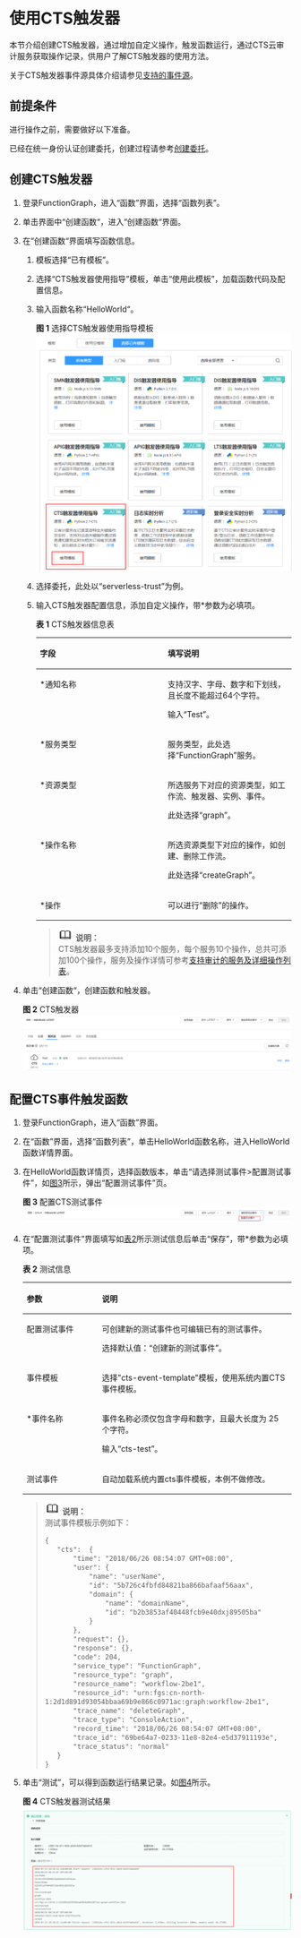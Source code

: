 # 使用CTS触发器<a name="functiongraph_01_0209"></a>

本节介绍创建CTS触发器，通过增加自定义操作，触发函数运行，通过CTS云审计服务获取操作记录，供用户了解CTS触发器的使用方法。

关于CTS触发器事件源具体介绍请参见[支持的事件源](http://support.huaweicloud.com/devg-functiongraph/functiongraph_02_0102.html)。

## 前提条件<a name="section97094317346"></a>

进行操作之前，需要做好以下准备。

已经在统一身份认证创建委托，创建过程请参考[创建委托](创建委托.md)。

## 创建CTS触发器<a name="section1079628104617"></a>

1.  登录FunctionGraph，进入“函数”界面，选择“函数列表”。
2.  单击界面中“创建函数“，进入“创建函数“界面。
3.  在“创建函数“界面填写函数信息。
    1.  模板选择“已有模板”。
    2.  选择“CTS触发器使用指导”模板，单击“使用此模板”，加载函数代码及配置信息。
    3.  输入函数名称“HelloWorld“。

        **图 1**  选择CTS触发器使用指导模板<a name="fig15260184516341"></a>  
        ![](figures/选择CTS触发器使用指导模板.png "选择CTS触发器使用指导模板")

    4.  选择委托，此处以“serverless-trust”为例。
    5.  输入CTS触发器配置信息，添加自定义操作，带\*参数为必填项。

        **表 1**  CTS触发器信息表

        <a name="table132624459345"></a>
        <table><thead align="left"><tr id="row132601457341"><th class="cellrowborder" valign="top" width="50%" id="mcps1.2.3.1.1"><p id="p62602458348"><a name="p62602458348"></a><a name="p62602458348"></a>字段</p>
        </th>
        <th class="cellrowborder" valign="top" width="50%" id="mcps1.2.3.1.2"><p id="p1226064513348"><a name="p1226064513348"></a><a name="p1226064513348"></a>填写说明</p>
        </th>
        </tr>
        </thead>
        <tbody><tr id="row1026014523411"><td class="cellrowborder" valign="top" width="50%" headers="mcps1.2.3.1.1 "><p id="p13260645163411"><a name="p13260645163411"></a><a name="p13260645163411"></a>*通知名称</p>
        </td>
        <td class="cellrowborder" valign="top" width="50%" headers="mcps1.2.3.1.2 "><p id="p42608454341"><a name="p42608454341"></a><a name="p42608454341"></a>支持汉字、字母、数字和下划线，且长度不能超过64个字符。</p>
        <p id="p14260114533411"><a name="p14260114533411"></a><a name="p14260114533411"></a>输入“Test”。</p>
        </td>
        </tr>
        <tr id="row202611145173413"><td class="cellrowborder" valign="top" width="50%" headers="mcps1.2.3.1.1 "><p id="p42614455344"><a name="p42614455344"></a><a name="p42614455344"></a>*服务类型</p>
        </td>
        <td class="cellrowborder" valign="top" width="50%" headers="mcps1.2.3.1.2 "><p id="p426120458349"><a name="p426120458349"></a><a name="p426120458349"></a>服务类型，此处选择“FunctionGraph”服务。</p>
        </td>
        </tr>
        <tr id="row18261164553415"><td class="cellrowborder" valign="top" width="50%" headers="mcps1.2.3.1.1 "><p id="p626184510345"><a name="p626184510345"></a><a name="p626184510345"></a>*资源类型</p>
        </td>
        <td class="cellrowborder" valign="top" width="50%" headers="mcps1.2.3.1.2 "><p id="p11261144553413"><a name="p11261144553413"></a><a name="p11261144553413"></a>所选服务下对应的资源类型，如工作流、触发器、实例、事件。</p>
        <p id="p1326184516344"><a name="p1326184516344"></a><a name="p1326184516344"></a>此处选择“graph”。</p>
        </td>
        </tr>
        <tr id="row92611345123414"><td class="cellrowborder" valign="top" width="50%" headers="mcps1.2.3.1.1 "><p id="p42611645193410"><a name="p42611645193410"></a><a name="p42611645193410"></a>*操作名称</p>
        </td>
        <td class="cellrowborder" valign="top" width="50%" headers="mcps1.2.3.1.2 "><p id="p926124573413"><a name="p926124573413"></a><a name="p926124573413"></a>所选资源类型下对应的操作，如创建、删除工作流。</p>
        <p id="p32613454348"><a name="p32613454348"></a><a name="p32613454348"></a>此处选择“createGraph”。</p>
        </td>
        </tr>
        <tr id="row726134513341"><td class="cellrowborder" valign="top" width="50%" headers="mcps1.2.3.1.1 "><p id="p4261174523416"><a name="p4261174523416"></a><a name="p4261174523416"></a>*操作</p>
        </td>
        <td class="cellrowborder" valign="top" width="50%" headers="mcps1.2.3.1.2 "><p id="p5261945203414"><a name="p5261945203414"></a><a name="p5261945203414"></a>可以进行“删除”的操作。</p>
        </td>
        </tr>
        </tbody>
        </table>

        >![](public_sys-resources/icon-note.gif) **说明：**   
        >CTS触发器最多支持添加10个服务，每个服务10个操作，总共可添加100个操作，服务及操作详情可参考[支持审计的服务及详细操作列表](https://support.huaweicloud.com/usermanual-cts/zh-cn_topic_0100236046.html)。  


4.  单击“创建函数“，创建函数和触发器。

    **图 2**  CTS触发器<a name="fig17810134418435"></a>  
    ![](figures/CTS触发器.png "CTS触发器")


## 配置CTS事件触发函数<a name="section1581734219447"></a>

1.  登录FunctionGraph，进入“函数”界面。
2.  在“函数”界面，选择“函数列表”，单击HelloWorld函数名称，进入HelloWorld函数详情界面。
3.  在HelloWorld函数详情页，选择函数版本，单击“请选择测试事件\>配置测试事件”，如[图3](#fig127617362010)所示，弹出“配置测试事件”页。

    **图 3**  配置CTS测试事件<a name="fig127617362010"></a>  
    ![](figures/配置CTS测试事件.png "配置CTS测试事件")

4.  在“配置测试事件”界面填写如[表2](#table19101881852)所示测试信息后单击“保存”，带\*参数为必填项。

    **表 2**  测试信息

    <a name="table19101881852"></a>
    <table><thead align="left"><tr id="row18991818517"><th class="cellrowborder" valign="top" width="28.000000000000004%" id="mcps1.2.3.1.1"><p id="p1199882517"><a name="p1199882517"></a><a name="p1199882517"></a>参数</p>
    </th>
    <th class="cellrowborder" valign="top" width="72%" id="mcps1.2.3.1.2"><p id="p1399481516"><a name="p1399481516"></a><a name="p1399481516"></a>说明</p>
    </th>
    </tr>
    </thead>
    <tbody><tr id="row15991688510"><td class="cellrowborder" valign="top" width="28.000000000000004%" headers="mcps1.2.3.1.1 "><p id="p99910817514"><a name="p99910817514"></a><a name="p99910817514"></a>配置测试事件</p>
    </td>
    <td class="cellrowborder" valign="top" width="72%" headers="mcps1.2.3.1.2 "><p id="p699481551"><a name="p699481551"></a><a name="p699481551"></a>可创建新的测试事件也可编辑已有的测试事件。</p>
    <p id="p189928655"><a name="p189928655"></a><a name="p189928655"></a>选择默认值：“创建新的测试事件”。</p>
    </td>
    </tr>
    <tr id="row17100881156"><td class="cellrowborder" valign="top" width="28.000000000000004%" headers="mcps1.2.3.1.1 "><p id="p19988857"><a name="p19988857"></a><a name="p19988857"></a>事件模板</p>
    </td>
    <td class="cellrowborder" valign="top" width="72%" headers="mcps1.2.3.1.2 "><p id="p3991681155"><a name="p3991681155"></a><a name="p3991681155"></a>选择"cts-event-template"模板，使用系统内置CTS事件模板。</p>
    </td>
    </tr>
    <tr id="row15100481555"><td class="cellrowborder" valign="top" width="28.000000000000004%" headers="mcps1.2.3.1.1 "><p id="p410058956"><a name="p410058956"></a><a name="p410058956"></a>*事件名称</p>
    </td>
    <td class="cellrowborder" valign="top" width="72%" headers="mcps1.2.3.1.2 "><p id="p010028051"><a name="p010028051"></a><a name="p010028051"></a>事件名称必须仅包含字母和数字，且最大长度为 25 个字符。</p>
    <p id="p17100982056"><a name="p17100982056"></a><a name="p17100982056"></a>输入“cts-test”。</p>
    </td>
    </tr>
    <tr id="row111012081952"><td class="cellrowborder" valign="top" width="28.000000000000004%" headers="mcps1.2.3.1.1 "><p id="p14100208953"><a name="p14100208953"></a><a name="p14100208953"></a>测试事件</p>
    </td>
    <td class="cellrowborder" valign="top" width="72%" headers="mcps1.2.3.1.2 "><p id="p14100881055"><a name="p14100881055"></a><a name="p14100881055"></a>自动加载系统内置cts事件模板，本例不做修改。</p>
    </td>
    </tr>
    </tbody>
    </table>

    >![](public_sys-resources/icon-note.gif) **说明：**   
    >测试事件模板示例如下：  
    >```  
    >{  
    >    "cts":  {  
    >        "time": "2018/06/26 08:54:07 GMT+08:00",  
    >        "user": {  
    >            "name": "userName",  
    >            "id": "5b726c4fbfd84821ba866bafaaf56aax",  
    >            "domain": {  
    >                "name": "domainName",  
    >                "id": "b2b3853af40448fcb9e40dxj89505ba"  
    >            }  
    >        },  
    >        "request": {},  
    >        "response": {},  
    >        "code": 204,  
    >        "service_type": "FunctionGraph",  
    >        "resource_type": "graph",  
    >        "resource_name": "workflow-2be1",  
    >        "resource_id": "urn:fgs:cn-north-1:2d1d891d93054bbaa69b9e866c0971ac:graph:workflow-2be1",  
    >        "trace_name": "deleteGraph",  
    >        "trace_type": "ConsoleAction",  
    >        "record_time": "2018/06/26 08:54:07 GMT+08:00",  
    >        "trace_id": "69be64a7-0233-11e8-82e4-e5d37911193e",  
    >        "trace_status": "normal"  
    >    }  
    >}  
    >```  

5.  单击“测试”，可以得到函数运行结果记录。如[图4](#fig208549118408)所示。

    **图 4**  CTS触发器测试结果<a name="fig208549118408"></a>  
    ![](figures/CTS触发器测试结果.png "CTS触发器测试结果")


